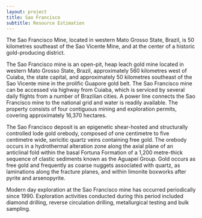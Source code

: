 ```yaml
---
layout: project
title: Sao Francisco
subtitle: Resource Estimation
---
```


The Sao Francisco Mine, located in western Mato Grosso State, Brazil, is
50 kilometres southeast of the Sao Vicente Mine, and at the center of a
historic gold-producing district.

The Sao Francisco mine is an open-pit, heap leach gold mine located in
western Mato Grosso State, Brazil, approximately 560 kilometres west of
Cuiaba, the state capital, and approximately 50 kilometres southeast of
the Sao Vicente mine in the prolific Guapore gold belt. The Sao
Francisco mine can be accessed via highway from Cuiaba, which is
serviced by several daily flights from a number of Brazilian cities. A
power line connects the Sao Francisco mine to the national grid and
water is readily available. The property consists of four contiguous
mining and exploration permits, covering approximately 16,370 hectares.

The Sao Francisco deposit is an epigenetic shear-hosted and structurally
controlled lode gold orebody, composed of one centimetre to five
centimetre wide, sericitic quartz veins containing free gold. The
orebody occurs in a hydrothermal alteration zone along the axial plane
of an anticlinal fold within the basal Fortuna Formation of a 1,200
metre-thick sequence of clastic sediments known as the Aguapeí Group.
Gold occurs as free gold and frequently as coarse nuggets associated
with quartz, as laminations along the fracture planes, and within
limonite boxworks after pyrite and arsenopyrite.

Modern day exploration at the Sao Francisco mine has occurred
periodically since 1990. Exploration activities conducted during this
period included diamond drilling, reverse circulation drilling,
metallurgical testing and bulk sampling.
